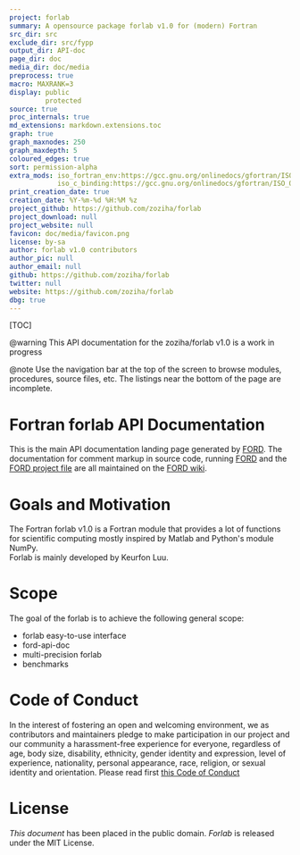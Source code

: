 ```yaml
---
project: forlab
summary: A opensource package forlab v1.0 for (modern) Fortran
src_dir: src
exclude_dir: src/fypp
output_dir: API-doc
page_dir: doc
media_dir: doc/media
preprocess: true
macro: MAXRANK=3
display: public
         protected
source: true
proc_internals: true
md_extensions: markdown.extensions.toc
graph: true
graph_maxnodes: 250
graph_maxdepth: 5
coloured_edges: true
sort: permission-alpha
extra_mods: iso_fortran_env:https://gcc.gnu.org/onlinedocs/gfortran/ISO_005fFORTRAN_005fENV.html
            iso_c_binding:https://gcc.gnu.org/onlinedocs/gfortran/ISO_005fC_005fBINDING.html#ISO_005fC_005fBINDING
print_creation_date: true
creation_date: %Y-%m-%d %H:%M %z
project_github: https://github.com/zoziha/forlab
project_download: null
project_website: null
favicon: doc/media/favicon.png
license: by-sa
author: forlab v1.0 contributors
author_pic: null
author_email: null
github: https://github.com/zoziha/forlab
twitter: null
website: https://github.com/zoziha/forlab
dbg: true
---
```


[TOC]

@warning This API documentation for the zoziha/forlab v1.0 is a work in progress

@note
Use the navigation bar at the top of the screen to browse modules, procedures, source files, etc.
The listings near the bottom of the page are incomplete.

Fortran forlab API Documentation
================================

This is the main API documentation landing page generated by [FORD].
The documentation for comment markup in source code, running [FORD] and the [FORD project file] are all maintained on the [FORD wiki].

[FORD]: https://github.com/Fortran-FOSS-Programmers/ford#readme
[FORD wiki]: https://github.com/Fortran-FOSS-Programmers/ford/wiki
[FORD project file]: https://github.com/fortran-lang/stdlib/blob/master/API-doc-FORD-file.md

Goals and Motivation
====================

The Fortran forlab v1.0 is a Fortran module that provides a lot of functions for scientific computing mostly inspired by Matlab and Python's module NumPy.  
Forlab is mainly developed by Keurfon Luu. 

Scope
=====

The goal of the forlab is to achieve the following general scope:

* forlab easy-to-use interface
* ford-api-doc
* multi-precision forlab
* benchmarks

Code of Conduct
===============

In the interest of fostering an open and welcoming environment, we as contributors and maintainers pledge to make participation in our project and our community a harassment-free experience for everyone, regardless of age, body size, disability, ethnicity, gender identity and expression, level of experience, nationality, personal appearance, race, religion, or sexual identity and orientation. Please read first [this Code of Conduct](./page/contributing/CodeOfConduct.html)

License
=======
_This document_ has been placed in the public domain.
_Forlab_ is released under the MIT License.
